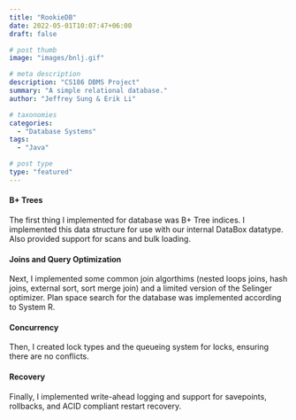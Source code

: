 ```yaml
---
title: "RookieDB"
date: 2022-05-01T10:07:47+06:00
draft: false

# post thumb
image: "images/bnlj.gif"

# meta description
description: "CS186 DBMS Project"
summary: "A simple relational database."
author: "Jeffrey Sung & Erik Li"

# taxonomies
categories: 
  - "Database Systems"
tags:
  - "Java"

# post type
type: "featured"
---
```

#### B+ Trees
The first thing I implemented for database was B+ Tree indices. I implemented this data structure for use with our internal DataBox datatype. Also provided support for scans and bulk loading.

#### Joins and Query Optimization
Next, I implemented some common join algorthims (nested loops joins, hash joins, external sort, sort merge join) and a limited version of the Selinger optimizer. Plan space search for the database was implemented according to System R.

#### Concurrency
Then, I created lock types and the queueing system for locks, ensuring there are no conflicts.

#### Recovery
Finally, I implemented write-ahead logging and support for savepoints, rollbacks, and ACID compliant restart recovery.

